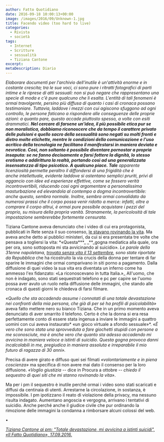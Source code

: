 ```yaml
---
author: Fatto Quotidiano
date: 2016-09-18 10:00:13+00:00
image: /images/2016/09/Unknown-1.jpg
title: Facendo video (too hard to live)
categories:
  - Rivista
  - società
tags:
  - Internet
  - Scritture
  - sessualità
  - Tiziana Cantone
excerpt:
metaDescription: Diario
---
```


*Elaborare documenti per l'archivio dell'inutile è un'attività enorme e in costante crescita; tra le sue voci, ci sono pure i ritratti fotografici di parti intime e le riprese di atti sessuali: non si può negare che rappresentano una specie di moda e c'è pure qualcuno che li esalta. L'entità di tali fenomeni è ormai travolgente, persino più diffusa di quanto i casi di cronaca possano testimoniare. Tuttavia, laddove i mezzi con cui agiscono sfuggono ad ogni controllo, le persone faticano a rispondere alle conseguenze delle proprie azioni: a quanto pare, questo accade piuttosto spesso, a volte con esiti drammatici. **Nel cercare di farsene un'idea, il più possibile etica pur se non moralistica, dobbiamo riconoscere che da tempo il carattere privato delle pulsioni e quello sacro della sessualità sono negati su molti fronti e dietro molte etichette, mentre le condizioni della comunicazione e l'uso acritico della tecnologia ne facilitano il manifestarsi in maniera deviata e nevrotica. Così, non soltanto è possibile diventare pornostar a propria insaputa: se ne fanno decisamente a farsi fottere la dignità, lo stesso erotismo e addirittura la realtà, portando così ad una generalizzata insensatezza di tipo psicotico. A qualcuno piace. Tale** apparente licenziosità permette peraltro il diffondersi di una frigidità che è anche intellettuale, evidente laddove si ostentano semplici pruriti, privi di aggancio con idee ed esperienze effettive, come se fossero verità incontrovertibili, riducendo così ogni argomentare a personalissima masturbazione ed elevandola al contempo a dogma incontrovertibile: anche questo, sembra normale. Inoltre, sembra ormai convalidato da numerosi prassi che il corpo possa venir ridotto a merce: infatti, oltre a comprare il corpo altrui, è ormai pure possibile acquistare i pezzi del proprio, su misura della propria vanità. Stranamente, la pericolosità di tale impostazione sembrerebbe fortemente censurata.*

Tiziana Cantone aveva denunciato che i video di cui era protagonista, pubblicati in Rete senza il suo consenso, [le stavano rovinando la vita](http://www.ilfattoquotidiano.it/2016/09/16/tiziana-cantone-la-denuncia-ai-pm-quei-video-mi-stanno-rovinando-la-vita/3037244/). Ma aveva anche detto ai pubblici ministeri, da cui si era presentata tre volte che pensava a togliersi la vita: \*«Questa**\*\_ \_**\_gogna mediatica alla quale, ora per ora, sono sottoposta mi sta avvicinando al suicidio»*. Le parole della 31enne napoletana, [trovata senza vita il 13 settembre](http://www.ilfattoquotidiano.it/2016/09/13/napoli-era-finita-in-un-video-hot-diventato-virale-ragazza-si-suicida-a-31-anni/3031435/), sono state riportate da Repubblica* che ha ricostruito la via crucis della donna per tentare di far sparire le immagini che ormai comparivano in siti porno a pagamento. Dalla diffusione di quei video la sua vita era diventata un inferno come ha ammesso l'ex fidanzato: «La riconoscevano in tutta Italia.»\_ All'uomo, che non è indagato, sono stati sequestrati telefono e pc per capire se l'uomo possa aver avuto un ruolo nella diffusione delle immagini, che stando alle cronaca di questi giorni le chiedeva di farsi filmare.

*«Quello che sta accadendo assume i connotati di una totale devastazione nei confronti della mia persona, che già di per sé ha profili di psicolabilità»* aveva fatto mettere nero su bianco Tiziana. Che in un primo momento aveva denunciato di aver smarrito il telefono. Certo è che la donna si era resa perfettamente conto di essere stata ingenua a inviare le immagini a quattro uomini con cui aveva instaurato\* «un gioco virtuale a sfondo sessuale»\*. «*È vero che sono stata una sprovveduta a fare giochetti stupidi con persone a me sconosciute, ma è anche vero che quanto sta adesso accadendo mi avvicina in maniera veloce a istinti di suicidio. Questa gogna provoca danni incalcolabili in me, pregiudica in maniera assoluta e irreparabile il mio futuro di ragazza di 30 anni».*

Precisa di avere girato e diffuso quei sei filmati *«volontariamente e in piena coscienza»* ma specifica di non avere mai dato il consenso per la loro diffusione. *«Voglio giustizia* -- dice in Procura a ottobre -- *chiedo il sequestro di quei siti che mi stanno rovinando la vita»*.

Ma per i pm il sequestro è inutile perché ormai i video sono stati scaricati e diffusi da centinaia di utenti. Arrestarne la circolazione, in sostanza, è impossibile. I pm ipotizzano il reato di violazione della privacy, ma nessuno risulta indagato. Aumentano angoscia e vergogna, arrivano i tentativi di suicidio. Anche perché anche il giudice civile che pur ordinando la rimozione delle immagini la condanna a rimborsare alcuni colossi del web.

•

[*Tiziana Cantone ai pm: "Totale devastazione, mi avvicina a istinti suicidi", «Il Fatto Quotidiano», 17.09.2016.*](http://www.ilfattoquotidiano.it/2016/09/17/tiziana-cantone-ai-pm-totale-devastazione-mi-avvicina-a-istinti-suicidi/3039929/)
